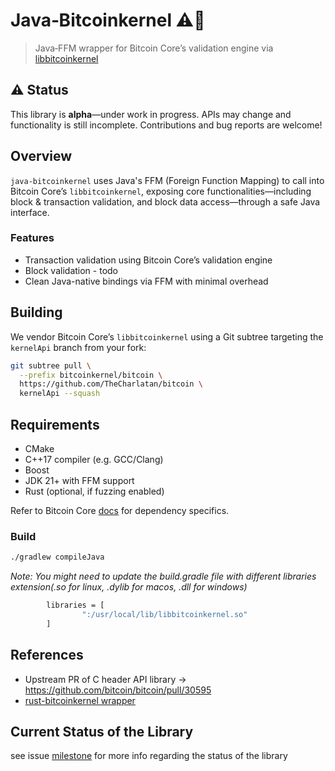 # Java‑Bitcoinkernel ⚠️🚧

> Java‑FFM wrapper for Bitcoin Core’s validation engine via [libbitcoinkernel](https://github.com/bitcoin/bitcoin/pull/30595)

## ⚠️ Status

This library is **alpha**—under work in progress. APIs may change and functionality is still incomplete. Contributions and bug reports are welcome!

## Overview

`java‑bitcoinkernel` uses Java's FFM (Foreign Function Mapping) to call into Bitcoin Core’s `libbitcoinkernel`, exposing core functionalities—including block & transaction validation, and block data access—through a safe Java interface.

### Features

- Transaction validation using Bitcoin Core’s validation engine
- Block validation - todo
- Clean Java-native bindings via FFM with minimal overhead

## Building

We vendor Bitcoin Core’s `libbitcoinkernel` using a Git subtree targeting the `kernelApi` branch from your fork:

```bash
git subtree pull \
  --prefix bitcoinkernel/bitcoin \
  https://github.com/TheCharlatan/bitcoin \
  kernelApi --squash
```

## Requirements
- CMake
- C++17 compiler (e.g. GCC/Clang)
- Boost
- JDK 21+ with FFM support
- Rust (optional, if fuzzing enabled)

Refer to Bitcoin Core [docs](https://github.com/bitcoin/bitcoin/blob/master/doc/build-unix.md) for dependency specifics.

### Build
```bash
./gradlew compileJava
```

*Note: You might need to update the build.gradle file with different libraries extension(.so for linux, .dylib for macos, .dll for windows)*

```bash
        libraries = [
                ":/usr/local/lib/libbitcoinkernel.so"
        ]
```


## References
- Upstream PR of C header API library -> https://github.com/bitcoin/bitcoin/pull/30595
- [rust-bitcoinkernel wrapper](https://github.com/yuvicc/rust-bitcoinkernel)

## Current Status of the Library
see issue [milestone](https://github.com/yuvicc/java-bitcoinkernel/issues/1) for more info regarding the status of the library